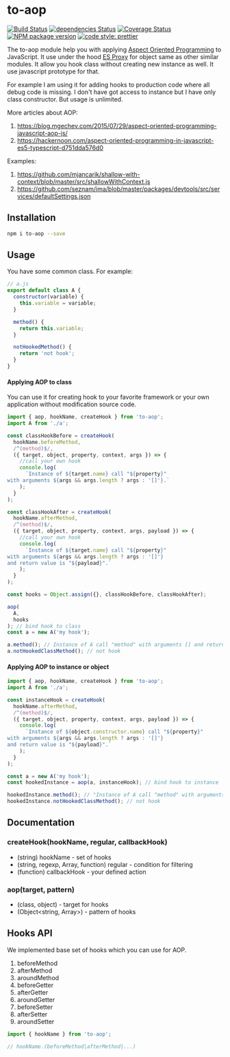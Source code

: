 # to-aop

[![Build Status](https://travis-ci.org/mjancarik/to-aop.svg?branch=master)](https://travis-ci.org/mjancarik/to-aop) [![dependencies Status](https://david-dm.org/mjancarik/to-aop/status.svg)](https://david-dm.org/mjancarik/to-aop)
[![Coverage Status](https://coveralls.io/repos/github/mjancarik/to-aop/badge.svg?branch=master)](https://coveralls.io/github/mjancarik/to-aop?branch=master)
[![NPM package version](https://img.shields.io/npm/v/to-aop/latest.svg)](https://www.npmjs.com/package/to-aop)
[![code style: prettier](https://img.shields.io/badge/code_style-prettier-ff69b4.svg?style=flat-square)](https://github.com/prettier/prettier)

The to-aop module help you with applying [Aspect Oriented Programming](https://www.cs.ubc.ca/~gregor/papers/kiczales-ECOOP1997-AOP.pdf) to JavaScript. It use under the hood [ES Proxy](https://ponyfoo.com/articles/es6-proxies-in-depth) for object same as other similar modules. It allow you hook class without creating new instance as well. It use javascript prototype for that.

For example I am using it for adding hooks to production code where all debug code is missing. I don't have got access to instance but I have only class constructor. But usage is unlimited.

More articles about AOP:
1. https://blog.mgechev.com/2015/07/29/aspect-oriented-programming-javascript-aop-js/
2. https://hackernoon.com/aspect-oriented-programming-in-javascript-es5-typescript-d751dda576d0

Examples:
1. https://github.com/mjancarik/shallow-with-context/blob/master/src/shallowWithContext.js
2. https://github.com/seznam/ima/blob/master/packages/devtools/src/services/defaultSettings.json

## Installation

```bash
npm i to-aop --save
```

## Usage

You have some common class. For example:

``` javascript
// a.js
export default class A {
  constructor(variable) {
    this.variable = variable;
  }

  method() {
    return this.variable;
  }

  notHookedMethod() {
    return 'not hook';
  }    
}
```

#### Applying AOP to class

You can use it for creating hook to your favorite framework or your own application without modification source code.

``` javascript
import { aop, hookName, createHook } from 'to-aop';
import A from './a';

const classHookBefore = createHook(
  hookName.beforeMethod,
  /^(method)$/,
  ({ target, object, property, context, args }) => {
    //call your own hook
    console.log(
      `Instance of ${target.name} call "${property}"
with arguments ${args && args.length ? args : '[]'}.`
    );
  }
);

const classHookAfter = createHook(
  hookName.afterMethod,
  /^(method)$/,
  ({ target, object, property, context, args, payload }) => {
    //call your own hook
    console.log(
      `Instance of ${target.name} call "${property}"
with arguments ${args && args.length ? args : '[]'}
and return value is "${payload}".`
    );
  }
);

const hooks = Object.assign({}, classHookBefore, classHookAfter);

aop(
  A,
  hooks
); // bind hook to class
const a = new A('my hook');

a.method(); // Instance of A call "method" with arguments [] and return value is "my hook".
a.notHookedClassMethod(); // not hook

```

#### Applying AOP to instance or object

```javascript
import { aop, hookName, createHook } from 'to-aop';
import A from './a';

const instanceHook = createHook(
  hookName.afterMethod,
  /^(method)$/,
  ({ target, object, property, context, args, payload }) => {
    console.log(
      `Instance of ${object.constructor.name} call "${property}"
with arguments ${args && args.length ? args : '[]'}
and return value is "${payload}".`
    );
  }
);

const a = new A('my hook');
const hookedInstance = aop(a, instanceHook); // bind hook to instance

hookedInstance.method(); // "Instance of A call "method" with arguments [] and return value is "my hook".
hookedInstance.notHookedClassMethod(); // not hook
```

## Documentation

### createHook(hookName, regular, callbackHook)

  - (string) hookName - set of hooks
  - (string, regexp, Array, function) regular - condition for filtering
  - (function) callbackHook - your defined action

### aop(target, pattern)

  - (class, object) - target for hooks
  - (Object<string, Array<function>>) - pattern of hooks

## Hooks API

We implemented base set of hooks which you can use for AOP.

1. beforeMethod
2. afterMethod
3. aroundMethod
4. beforeGetter
5. afterGetter
6. aroundGetter
7. beforeSetter
8. afterSetter
9. aroundSetter

```javascript
import { hookName } from 'to-aop';

// hookName.(beforeMethod|afterMethod|...)

```
